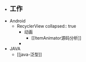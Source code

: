 - 工作
	-
- Android
	- RecyclerView
	  collapsed:: true
		- 动画
			- [[ItemAnimator源码分析]]
		-
- JAVA
	- [[java-泛型]]
